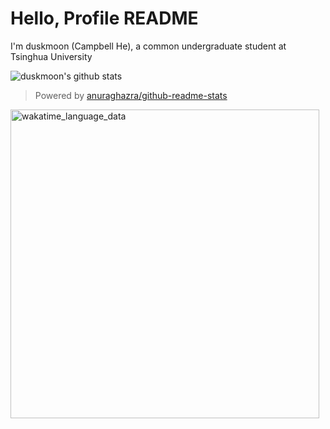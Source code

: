 # Hello, Profile README

I'm duskmoon (Campbell He), a common undergraduate student at Tsinghua University

![duskmoon's github stats](https://github-readme-stats.duskmoon.vercel.app/api?username=duskmoon314&theme=tokyonight&show_icons=true)

> Powered by [anuraghazra/github-readme-stats](https://github.com/anuraghazra/github-readme-stats)

<img alt="wakatime_language_data" src="https://wakatime.com/share/@e5e2fe14-c216-4845-b472-4e35b91b3b08/eb0cd088-3a98-424c-b15d-c41465206309.svg" width="494"/>
